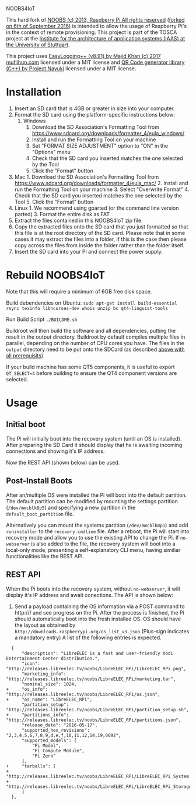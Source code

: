 NOOBS4IoT

This hard fork of [NOOBS (c) 2013, Raspberry Pi All rights reserved](https://github.com/raspberrypi/noobs) ([forked on 6th of September 2016](https://github.com/steilerDev/TOSCA4IoT_RPi/commit/7854f404d7653233f0d4c4d729ceed1e10ab9e88)) is intended to allow the usage of Raspberry Pi's in the context of remote provisioning. This project is part of the TOSCA project at the [Institute for the architecture of application systems (IAAS) at the University of Stuttgart](http://www.iaas.uni-stuttgart.de/).

This project uses [EasyLogging++ (v8.91) by Majid Khan (c) 2017 muflihun.com](https://github.com/mkhan3189/EasyLoggingPP) licensed under a MIT license and [QR Code generator library (C++) by Project Nayuki](https://www.nayuki.io/page/qr-code-generator-library) licensed under a MIT license.

# Installation

1. Insert an SD card that is 4GB or greater in size into your computer.
2. Format the SD card using the platform-specific instructions below:
    1. Windows
        1. Download the SD Association's Formatting Tool from https://www.sdcard.org/downloads/formatter_4/eula_windows/
        2. Install and run the Formatting Tool on your machine
        3. Set "FORMAT SIZE ADJUSTMENT" option to "ON" in the "Options" menu
        4. Check that the SD card you inserted matches the one selected by the Tool
        5. Click the "Format" button
  2. Mac
    1. Download the SD Association's Formatting Tool from https://www.sdcard.org/downloads/formatter_4/eula_mac/
    2. Install and run the Formatting Tool on your machine
    3. Select "Overwrite Format"
    4. Check that the SD card you inserted matches the one selected by the Tool
    5. Click the "Format" button
  3. Linux
    1. We recommend using gparted (or the command line version parted)
    3. Format the entire disk as FAT
3. Extract the files contained in this NOOBS4IoT zip file.
4. Copy the extracted files onto the SD card that you just formatted so that this file is at the root directory of the SD card. Please note that in some cases it may extract the files into a folder, if this is the case then please copy across the files from inside the folder rather than the folder itself.
5. Insert the SD card into your Pi and connect the power supply.

# Rebuild NOOBS4IoT
Note that this will require a minimum of 6GB free disk space.

Build debendencies on Ubuntu:
`sudo apt-get install build-essential rsync texinfo libncurses-dev whois unzip bc qt4-linguist-tools`

Run Build Script
`./BUILDME.sh`

Buildroot will then build the software and all dependencies, putting the result in the output directory. Buildroot by default compiles multiple files in parallel, depending on the number of CPU cores you have. The files in the `output` directory need to be put onto the SDCard (as described [above with all prerequisits](#Installation)).

If your build machine has some QT5 components, it is useful to export `QT_SELECT=4` before building to ensure the QT4 component versions are selected.

# Usage

## Initial boot
The Pi will initially boot into the recovery system (until an OS is installed). After preparing the SD Card it should display that he is awaiting incoming connections and showing it's IP address.

Now the REST API (shown below) can be used.

## Post-Install Boots
After an/multiple OS were installed the Pi will boot into the default partition. The default partition can be modified by mounting the settings partition (`/dev/mmcblk0p5`) and specifying a new partition in the `default_boot_partition` file.

Alternatively you can mount the systems partition (`/dev/mmcblk0p1`) and add `runinstaller` to the `recovery.cmdline` file. After a reboot, the Pi will start into recovery mode and allow you to use the existing API to change the Pi. If `no-webserver` is also added to the file, the recovery system will boot into a local-only mode, presenting a self-explanatory CLI menu, having similiar functionalities like the REST API.

## REST API
When the Pi boots into the recovery system, without `no-webserver`, it will display it's IP address and await conections. The API is shown below:

1. Send a payload containing the OS information via a POST command to http://<PI IP Address>/ and see progress on the Pi. After the process is finished, the Pi should automatically boot into the fresh installed OS. OS should have the layout as obtained by `http://downloads.raspberrypi.org/os_list_v3.json` (Plus-sign indicates a mandatory entry)
A list of the following entries is expected.
```
  {
      "description": "LibreELEC is a fast and user-friendly Kodi Entertainment Center distribution.",
      "icon": "http://releases.libreelec.tv/noobs/LibreELEC_RPi/LibreELEC_RPi.png",
      "marketing_info": "http://releases.libreelec.tv/noobs/LibreELEC_RPi/marketing.tar",
      "nominal_size": 1024,
+     "os_info": "http://releases.libreelec.tv/noobs/LibreELEC_RPi/os.json",
+     "os_name": "LibreELEC_RPi",
      "partition_setup": "http://releases.libreelec.tv/noobs/LibreELEC_RPi/partition_setup.sh",
+     "partitions_info": "http://releases.libreelec.tv/noobs/LibreELEC_RPi/partitions.json",
      "release_date": "2016-05-17",
      "supported_hex_revisions": "2,3,4,5,6,7,8,9,d,e,f,10,11,12,14,19,0092",
      "supported_models": [
          "Pi Model",
          "Pi Compute Module",
          "Pi Zero"
      ],
+     "tarballs": [
+         "http://releases.libreelec.tv/noobs/LibreELEC_RPi/LibreELEC_RPi_System.tar.xz",
+         "http://releases.libreelec.tv/noobs/LibreELEC_RPi/LibreELEC_RPi_Storage.tar.xz"
      ]
  },
```
